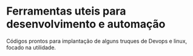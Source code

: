 # Ferramentas uteis para desenvolvimento e automação

Códigos prontos para implantação de alguns truques de Devops e linux, focado na utilidade.
